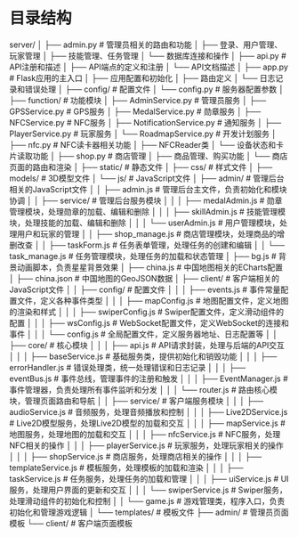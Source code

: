 <!--
 * @Author: 一根鱼骨棒 Email 775639471@qq.com
 * @Date: 2025-02-28 15:30:58
 * @LastEditTime: 2025-03-01 23:02:42
 * @LastEditors: 一根鱼骨棒
 * @Description: 本开源代码使用GPL 3.0协议
 * Software: VScode
 * Copyright 2025 迷舍
-->
# 目录结构

server/
│
├── admin.py # 管理员相关的路由和功能
│ ├── 登录、用户管理、玩家管理
│ ├── 技能管理、任务管理
│ └── 数据库连接和操作
│
├── api.py # API注册和描述
│ ├── API端点的定义和注册
│ └── API文档描述
│
├── app.py # Flask应用的主入口
│ ├── 应用配置和初始化
│ ├── 路由定义
│ └── 日志记录和错误处理
│
├── config/ # 配置文件
│ └── config.py # 服务器配置参数
│
├── function/ # 功能模块
│ ├── AdminService.py # 管理员服务
│ ├── GPSService.py # GPS服务
│ ├── MedalService.py # 勋章服务
│ ├── NFCService.py # NFC服务
│ ├── NotificationService.py # 通知服务
│ ├── PlayerService.py # 玩家服务
│ └── RoadmapService.py # 开发计划服务
│
├── nfc.py # NFC读卡器相关功能
│ ├── NFCReader类
│ └── 设备状态和卡片读取功能
│
├── shop.py # 商店管理
│ ├── 商品管理、购买功能
│ └── 商店页面的路由和渲染
│
├── static/ # 静态文件
│ ├── css/ # 样式文件
│ ├── models/ # 3D模型文件
│ └── js/ # JavaScript文件
│ ├── admin/ # 管理后台相关的JavaScript文件
│ │ ├── admin.js # 管理后台主文件，负责初始化和模块协调
│ │ ├── service/ # 管理后台服务模块
│ │ │ ├── medalAdmin.js # 勋章管理模块，处理勋章的加载、编辑和删除
│ │ │ ├── skillAdmin.js # 技能管理模块，处理技能的加载、编辑和删除
│ │ │ └── userAdmin.js # 用户管理模块，处理用户和玩家的管理
│ │ ├── shop_manage.js # 商店管理模块，处理商品的增删改查
│ │ ├── taskForm.js # 任务表单管理，处理任务的创建和编辑
│ │ └── task_manage.js # 任务管理模块，处理任务的加载和状态管理
│ ├── bg.js # 背景动画脚本，负责星星背景效果
│ ├── china.js # 中国地图相关的ECharts配置
│ ├── china.json # 中国地图的GeoJSON数据
│ ├── client/ # 客户端相关的JavaScript文件
│ │ ├── config/ # 配置文件
│ │ │ ├── events.js # 事件常量配置文件，定义各种事件类型
│ │ │ ├── mapConfig.js # 地图配置文件，定义地图的渲染和样式
│ │ │ ├── swiperConfig.js # Swiper配置文件，定义滑动组件的配置
│ │ │ ├── wsConfig.js # WebSocket配置文件，定义WebSocket的连接和事件
│ │ │ └── config.js # 全局配置文件，定义服务器地址、日志配置等
│ │ ├── core/ # 核心模块
│ │ │ ├── api.js # API请求封装，处理与后端的API交互
│ │ │ ├── baseService.js # 基础服务类，提供初始化和销毁功能
│ │ │ ├── errorHandler.js # 错误处理类，统一处理错误和日志记录
│ │ │ ├── eventBus.js # 事件总线，管理事件的注册和触发
│ │ │ ├── EventManager.js # 事件管理器，负责处理所有事件监听和分发
│ │ │ └── router.js # 路由核心模块，管理页面路由和导航
│ │ ├── service/ # 客户端服务模块
│ │ │ ├── audioService.js # 音频服务，处理音频播放和控制
│ │ │ ├── Live2DService.js # Live2D模型服务，处理Live2D模型的加载和交互
│ │ │ ├── mapService.js # 地图服务，处理地图的加载和交互
│ │ │ ├── nfcService.js # NFC服务，处理NFC相关的操作
│ │ │ ├── playerService.js # 玩家服务，处理玩家相关的操作
│ │ │ ├── shopService.js # 商店服务，处理商店相关的操作
│ │ │ ├── templateService.js # 模板服务，处理模板的加载和渲染
│ │ │ ├── taskService.js # 任务服务，处理任务的加载和管理
│ │ │ ├── uiService.js # UI服务，处理用户界面的更新和交互
│ │ │ └── swiperService.js # Swiper服务，处理滑动组件的初始化和控制
│ │ └── game.js # 游戏管理类，程序入口，负责初始化和管理游戏逻辑
│
└── templates/ # 模板文件
├── admin/ # 管理员页面模板
└── client/ # 客户端页面模板  
